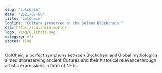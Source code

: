 ```yaml
---
slug: "culchain"
date: "2021-07-08"
title: "CulChain"
logline: "Culture preserved on the Solana Blockchain."
cta: https://culchain.world/
logo: /img/CulChain.svg
category: nft
status: live
---
```


CulChain, a perfect symphony between Blockchain and Global mythologies aimed at preserving ancient Cultures and their historical relevance through artistic expressions in form of NFTs.
